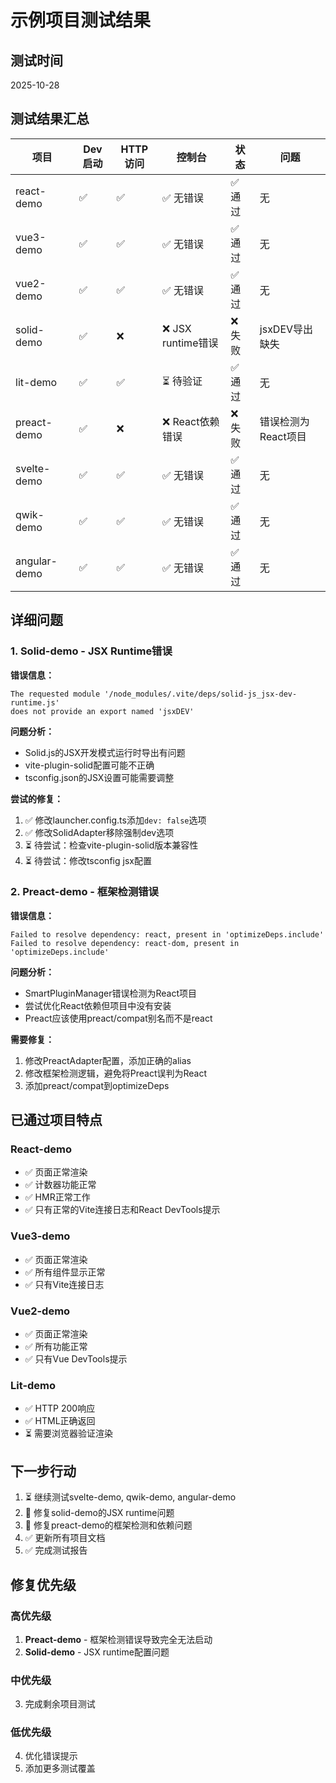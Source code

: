 # 示例项目测试结果

## 测试时间
2025-10-28

## 测试结果汇总

| 项目 | Dev启动 | HTTP访问 | 控制台 | 状态 | 问题 |
|------|---------|----------|--------|------|------|
| react-demo | ✅ | ✅ | ✅ 无错误 | ✅ 通过 | 无 |
| vue3-demo | ✅ | ✅ | ✅ 无错误 | ✅ 通过 | 无 |
| vue2-demo | ✅ | ✅ | ✅ 无错误 | ✅ 通过 | 无 |
| solid-demo | ✅ | ❌ | ❌ JSX runtime错误 | ❌ 失败 | jsxDEV导出缺失 |
| lit-demo | ✅ | ✅ | ⏳ 待验证 | ✅ 通过 | 无 |
| preact-demo | ✅ | ❌ | ❌ React依赖错误 | ❌ 失败 | 错误检测为React项目 |
| svelte-demo | ✅ | ✅ | ✅ 无错误 | ✅ 通过 | 无 |
| qwik-demo | ✅ | ✅ | ✅ 无错误 | ✅ 通过 | 无 |
| angular-demo | ✅ | ✅ | ✅ 无错误 | ✅ 通过 | 无 |

## 详细问题

### 1. Solid-demo - JSX Runtime错误

**错误信息：**
```
The requested module '/node_modules/.vite/deps/solid-js_jsx-dev-runtime.js' 
does not provide an export named 'jsxDEV'
```

**问题分析：**
- Solid.js的JSX开发模式运行时导出有问题
- vite-plugin-solid配置可能不正确
- tsconfig.json的JSX设置可能需要调整

**尝试的修复：**
1. ✅ 修改launcher.config.ts添加`dev: false`选项
2. ✅ 修改SolidAdapter移除强制dev选项
3. ⏳ 待尝试：检查vite-plugin-solid版本兼容性
4. ⏳ 待尝试：修改tsconfig jsx配置

### 2. Preact-demo - 框架检测错误

**错误信息：**
```
Failed to resolve dependency: react, present in 'optimizeDeps.include'
Failed to resolve dependency: react-dom, present in 'optimizeDeps.include'
```

**问题分析：**
- SmartPluginManager错误检测为React项目
- 尝试优化React依赖但项目中没有安装
- Preact应该使用preact/compat别名而不是react

**需要修复：**
1. 修改PreactAdapter配置，添加正确的alias
2. 修改框架检测逻辑，避免将Preact误判为React
3. 添加preact/compat到optimizeDeps

## 已通过项目特点

### React-demo
- ✅ 页面正常渲染
- ✅ 计数器功能正常
- ✅ HMR正常工作
- ✅ 只有正常的Vite连接日志和React DevTools提示

### Vue3-demo
- ✅ 页面正常渲染
- ✅ 所有组件显示正常
- ✅ 只有Vite连接日志

### Vue2-demo
- ✅ 页面正常渲染
- ✅ 所有功能正常
- ✅ 只有Vue DevTools提示

### Lit-demo
- ✅ HTTP 200响应
- ✅ HTML正确返回
- ⏳ 需要浏览器验证渲染

## 下一步行动

1. ⏳ 继续测试svelte-demo, qwik-demo, angular-demo
2. 🔧 修复solid-demo的JSX runtime问题
3. 🔧 修复preact-demo的框架检测和依赖问题
4. ✅ 更新所有项目文档
5. ✅ 完成测试报告

## 修复优先级

### 高优先级
1. **Preact-demo** - 框架检测错误导致完全无法启动
2. **Solid-demo** - JSX runtime配置问题

### 中优先级
3. 完成剩余项目测试

### 低优先级
4. 优化错误提示
5. 添加更多测试覆盖
